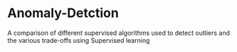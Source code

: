 # Anomaly-Detction
A comparison of different supervised algorithms used to detect outliers and the various trade-offs using Supervised learning
